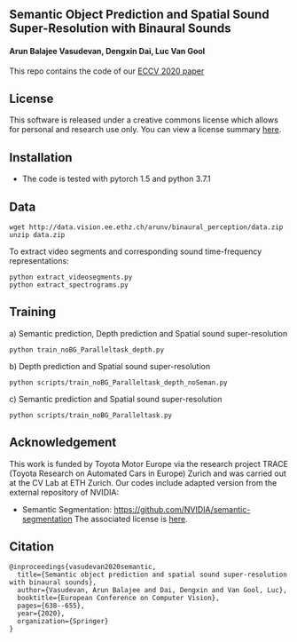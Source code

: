 ## Semantic Object Prediction and Spatial Sound Super-Resolution with Binaural Sounds
#### Arun Balajee Vasudevan, Dengxin Dai, Luc Van Gool

This repo contains the code of our [ECCV 2020 paper](https://arxiv.org/pdf/2003.04210.pdf)

## License

This software is released under a creative commons license which allows for personal and research use only. You can view a license summary [here](http://creativecommons.org/licenses/by-nc/4.0/).

## Installation 

* The code is tested with pytorch 1.5 and python 3.7.1

## Data

```
wget http://data.vision.ee.ethz.ch/arunv/binaural_perception/data.zip
unzip data.zip 
```
To extract video segments and corresponding sound time-frequency representations:
```
python extract_videosegments.py
python extract_spectrograms.py
```


## Training

a) Semantic prediction, Depth prediction and Spatial sound super-resolution
```
python train_noBG_Paralleltask_depth.py
```

b) Depth prediction and Spatial sound super-resolution
```
python scripts/train_noBG_Paralleltask_depth_noSeman.py
```

c) Semantic prediction and Spatial sound super-resolution
```
python scripts/train_noBG_Paralleltask.py
```


## Acknowledgement
This work is funded by Toyota Motor Europe via the research project TRACE (Toyota Research on Automated Cars in Europe) Zurich and was carried out at the CV Lab at ETH Zurich.
Our codes include adapted version from the external repository of NVIDIA:

- Semantic Segmentation: <https://github.com/NVIDIA/semantic-segmentation> The associated license is [here](https://github.com/NVIDIA/semantic-segmentation/blob/main/LICENSE).


## Citation

```
@inproceedings{vasudevan2020semantic,
  title={Semantic object prediction and spatial sound super-resolution with binaural sounds},
  author={Vasudevan, Arun Balajee and Dai, Dengxin and Van Gool, Luc},
  booktitle={European Conference on Computer Vision},
  pages={638--655},
  year={2020},
  organization={Springer}
}
```
